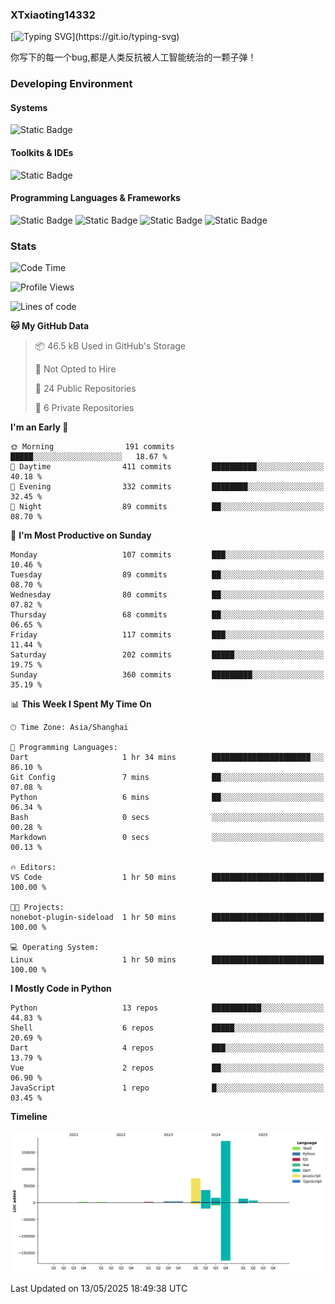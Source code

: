 ### XTxiaoting14332

[![Typing SVG](https://readme-typing-svg.herokuapp.com?font=JetBrians+Mono&pause=1000&random=false&width=435&lines=Hello+World!)](https://git.io/typing-svg)

你写下的每一个bug,都是人类反抗被人工智能统治的一颗子弹！

### Developing Environment

#### Systems

![Static Badge](https://img.shields.io/badge/Ubuntu-%20?style=flat-square&logo=ubuntu&logoColor=white&color=E34F26)

#### Toolkits & IDEs

![Static Badge](https://img.shields.io/badge/Visual%20Studio%20Code-%20?style=flat-square&logo=visualstudiocode&logoColor=white&color=blue)

#### Programming Languages & Frameworks

![Static Badge](https://img.shields.io/badge/Dart-%20?style=flat-square&logo=dart&logoColor=white&color=0175C2)
![Static Badge](https://img.shields.io/badge/Flutter-%20?style=flat-square&logo=flutter&logoColor=white&color=02569B)
![Static Badge](https://img.shields.io/badge/Python-%20?style=flat-square&logo=python&logoColor=white&color=E7A781)
![Static Badge](https://img.shields.io/badge/Bash%20Shell-%20?style=flat-square&logo=shell&logoColor=white&color=49D868)

### Stats

<!--START_SECTION:waka-->
![Code Time](http://img.shields.io/badge/Code%20Time-338%20hrs%2036%20mins-blue)

![Profile Views](http://img.shields.io/badge/Profile%20Views-0-blue)

![Lines of code](https://img.shields.io/badge/From%20Hello%20World%20I%27ve%20Written-334.3%20thousand%20lines%20of%20code-blue)

**🐱 My GitHub Data** 

> 📦 46.5 kB Used in GitHub's Storage 
 > 
> 🚫 Not Opted to Hire
 > 
> 📜 24 Public Repositories 
 > 
> 🔑 6 Private Repositories 
 > 
**I'm an Early 🐤** 

```text
🌞 Morning                191 commits         █████░░░░░░░░░░░░░░░░░░░░   18.67 % 
🌆 Daytime                411 commits         ██████████░░░░░░░░░░░░░░░   40.18 % 
🌃 Evening                332 commits         ████████░░░░░░░░░░░░░░░░░   32.45 % 
🌙 Night                  89 commits          ██░░░░░░░░░░░░░░░░░░░░░░░   08.70 % 
```
📅 **I'm Most Productive on Sunday** 

```text
Monday                   107 commits         ███░░░░░░░░░░░░░░░░░░░░░░   10.46 % 
Tuesday                  89 commits          ██░░░░░░░░░░░░░░░░░░░░░░░   08.70 % 
Wednesday                80 commits          ██░░░░░░░░░░░░░░░░░░░░░░░   07.82 % 
Thursday                 68 commits          ██░░░░░░░░░░░░░░░░░░░░░░░   06.65 % 
Friday                   117 commits         ███░░░░░░░░░░░░░░░░░░░░░░   11.44 % 
Saturday                 202 commits         █████░░░░░░░░░░░░░░░░░░░░   19.75 % 
Sunday                   360 commits         █████████░░░░░░░░░░░░░░░░   35.19 % 
```


📊 **This Week I Spent My Time On** 

```text
🕑︎ Time Zone: Asia/Shanghai

💬 Programming Languages: 
Dart                     1 hr 34 mins        ██████████████████████░░░   86.10 % 
Git Config               7 mins              ██░░░░░░░░░░░░░░░░░░░░░░░   07.08 % 
Python                   6 mins              ██░░░░░░░░░░░░░░░░░░░░░░░   06.34 % 
Bash                     0 secs              ░░░░░░░░░░░░░░░░░░░░░░░░░   00.28 % 
Markdown                 0 secs              ░░░░░░░░░░░░░░░░░░░░░░░░░   00.13 % 

🔥 Editors: 
VS Code                  1 hr 50 mins        █████████████████████████   100.00 % 

🐱‍💻 Projects: 
nonebot-plugin-sideload  1 hr 50 mins        █████████████████████████   100.00 % 

💻 Operating System: 
Linux                    1 hr 50 mins        █████████████████████████   100.00 % 
```

**I Mostly Code in Python** 

```text
Python                   13 repos            ███████████░░░░░░░░░░░░░░   44.83 % 
Shell                    6 repos             █████░░░░░░░░░░░░░░░░░░░░   20.69 % 
Dart                     4 repos             ███░░░░░░░░░░░░░░░░░░░░░░   13.79 % 
Vue                      2 repos             ██░░░░░░░░░░░░░░░░░░░░░░░   06.90 % 
JavaScript               1 repo              █░░░░░░░░░░░░░░░░░░░░░░░░   03.45 % 
```



**Timeline**

![Lines of Code chart](https://raw.githubusercontent.com/XTxiaoting14332/XTxiaoting14332/main/assets/bar_graph.png)


 Last Updated on 13/05/2025 18:49:38 UTC
<!--END_SECTION:waka-->